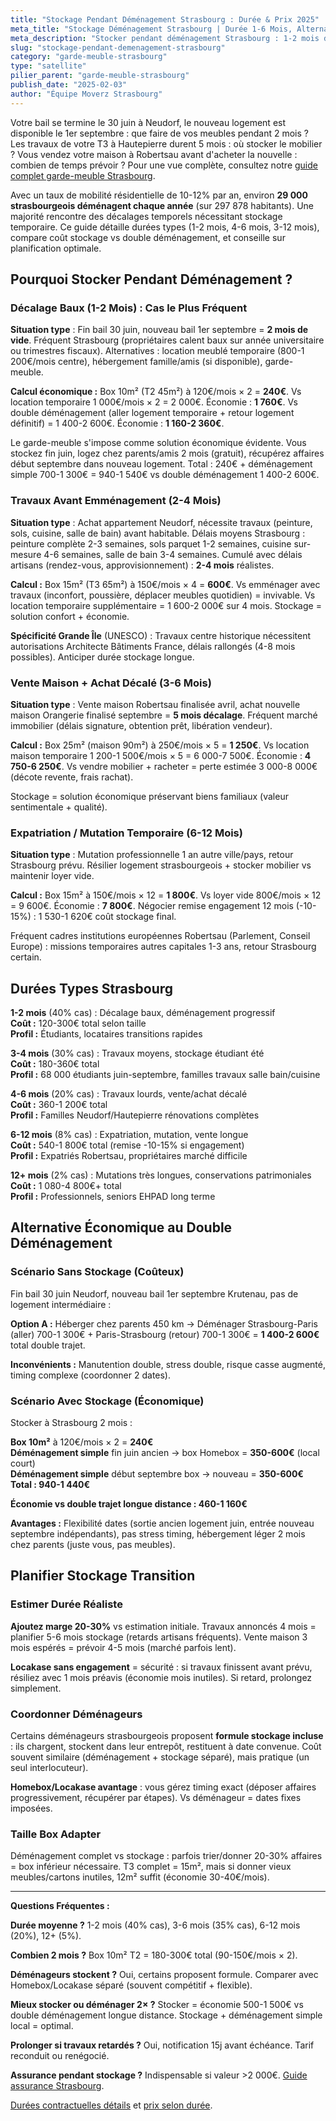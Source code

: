 ```yaml
---
title: "Stockage Pendant Déménagement Strasbourg : Durée & Prix 2025"
meta_title: "Stockage Déménagement Strasbourg | Durée 1-6 Mois, Alternative Économique"
meta_description: "Stocker pendant déménagement Strasbourg : 1-2 mois décalage baux, 2-4 mois travaux, 3-6 mois vente. Box 10m² = 180-900€ vs double déménagement 1 400-2 600€."
slug: "stockage-pendant-demenagement-strasbourg"
category: "garde-meuble-strasbourg"
type: "satellite"
pilier_parent: "garde-meuble-strasbourg"
publish_date: "2025-02-03"
author: "Équipe Moverz Strasbourg"
---
```


Votre bail se termine le 30 juin à Neudorf, le nouveau logement est disponible le 1er septembre : que faire de vos meubles pendant 2 mois ? Les travaux de votre T3 à Hautepierre durent 5 mois : où stocker le mobilier ? Vous vendez votre maison à Robertsau avant d'acheter la nouvelle : combien de temps prévoir ? Pour une vue complète, consultez notre [guide complet garde-meuble Strasbourg](/blog/garde-meuble-strasbourg/garde-meuble-strasbourg-guide-complet).

Avec un taux de mobilité résidentielle de 10-12% par an, environ **29 000 strasbourgeois déménagent chaque année** (sur 297 878 habitants). Une majorité rencontre des décalages temporels nécessitant stockage temporaire. Ce guide détaille durées types (1-2 mois, 4-6 mois, 3-12 mois), compare coût stockage vs double déménagement, et conseille sur planification optimale.

## Pourquoi Stocker Pendant Déménagement ?

### Décalage Baux (1-2 Mois) : Cas le Plus Fréquent

**Situation type** : Fin bail 30 juin, nouveau bail 1er septembre = **2 mois de vide**. Fréquent Strasbourg (propriétaires calent baux sur année universitaire ou trimestres fiscaux). Alternatives : location meublé temporaire (800-1 200€/mois centre), hébergement famille/amis (si disponible), garde-meuble.

**Calcul économique :** Box 10m² (T2 45m²) à 120€/mois × 2 = **240€**. Vs location temporaire 1 000€/mois × 2 = 2 000€. Économie : **1 760€**. Vs double déménagement (aller logement temporaire + retour logement définitif) = 1 400-2 600€. Économie : **1 160-2 360€**.

Le garde-meuble s'impose comme solution économique évidente. Vous stockez fin juin, logez chez parents/amis 2 mois (gratuit), récupérez affaires début septembre dans nouveau logement. Total : 240€ + déménagement simple 700-1 300€ = 940-1 540€ vs double déménagement 1 400-2 600€.

### Travaux Avant Emménagement (2-4 Mois)

**Situation type** : Achat appartement Neudorf, nécessite travaux (peinture, sols, cuisine, salle de bain) avant habitable. Délais moyens Strasbourg : peinture complète 2-3 semaines, sols parquet 1-2 semaines, cuisine sur-mesure 4-6 semaines, salle de bain 3-4 semaines. Cumulé avec délais artisans (rendez-vous, approvisionnement) : **2-4 mois** réalistes.

**Calcul :** Box 15m² (T3 65m²) à 150€/mois × 4 = **600€**. Vs emménager avec travaux (inconfort, poussière, déplacer meubles quotidien) = invivable. Vs location temporaire supplémentaire = 1 600-2 000€ sur 4 mois. Stockage = solution confort + économie.

**Spécificité Grande Île** (UNESCO) : Travaux centre historique nécessitent autorisations Architecte Bâtiments France, délais rallongés (4-8 mois possibles). Anticiper durée stockage longue.

### Vente Maison + Achat Décalé (3-6 Mois)

**Situation type** : Vente maison Robertsau finalisée avril, achat nouvelle maison Orangerie finalisé septembre = **5 mois décalage**. Fréquent marché immobilier (délais signature, obtention prêt, libération vendeur).

**Calcul :** Box 25m² (maison 90m²) à 250€/mois × 5 = **1 250€**. Vs location maison temporaire 1 200-1 500€/mois × 5 = 6 000-7 500€. Économie : **4 750-6 250€**. Vs vendre mobilier + racheter = perte estimée 3 000-8 000€ (décote revente, frais rachat).

Stockage = solution économique préservant biens familiaux (valeur sentimentale + qualité).

### Expatriation / Mutation Temporaire (6-12 Mois)

**Situation type** : Mutation professionnelle 1 an autre ville/pays, retour Strasbourg prévu. Résilier logement strasbourgeois + stocker mobilier vs maintenir loyer vide.

**Calcul :** Box 15m² à 150€/mois × 12 = **1 800€**. Vs loyer vide 800€/mois × 12 = 9 600€. Économie : **7 800€**. Négocier remise engagement 12 mois (-10-15%) : 1 530-1 620€ coût stockage final.

Fréquent cadres institutions européennes Robertsau (Parlement, Conseil Europe) : missions temporaires autres capitales 1-3 ans, retour Strasbourg certain.

## Durées Types Strasbourg

**1-2 mois** (40% cas) : Décalage baux, déménagement progressif  
**Coût :** 120-300€ total selon taille  
**Profil :** Étudiants, locataires transitions rapides

**3-4 mois** (30% cas) : Travaux moyens, stockage étudiant été  
**Coût :** 180-360€ total  
**Profil :** 68 000 étudiants juin-septembre, familles travaux salle bain/cuisine

**4-6 mois** (20% cas) : Travaux lourds, vente/achat décalé  
**Coût :** 360-1 200€ total  
**Profil :** Familles Neudorf/Hautepierre rénovations complètes

**6-12 mois** (8% cas) : Expatriation, mutation, vente longue  
**Coût :** 540-1 800€ total (remise -10-15% si engagement)  
**Profil :** Expatriés Robertsau, propriétaires marché difficile

**12+ mois** (2% cas) : Mutations très longues, conservations patrimoniales  
**Coût :** 1 080-4 800€+ total  
**Profil :** Professionnels, seniors EHPAD long terme

## Alternative Économique au Double Déménagement

### Scénario Sans Stockage (Coûteux)

Fin bail 30 juin Neudorf, nouveau bail 1er septembre Krutenau, pas de logement intermédiaire :

**Option A :** Héberger chez parents 450 km → Déménager Strasbourg-Paris (aller) 700-1 300€ + Paris-Strasbourg (retour) 700-1 300€ = **1 400-2 600€** total double trajet.

**Inconvénients :** Manutention double, stress double, risque casse augmenté, timing complexe (coordonner 2 dates).

### Scénario Avec Stockage (Économique)

Stocker à Strasbourg 2 mois :

**Box 10m²** à 120€/mois × 2 = **240€**  
**Déménagement simple** fin juin ancien → box Homebox = **350-600€** (local court)  
**Déménagement simple** début septembre box → nouveau = **350-600€**  
**Total : 940-1 440€**

**Économie vs double trajet longue distance : 460-1 160€**

**Avantages :** Flexibilité dates (sortie ancien logement juin, entrée nouveau septembre indépendants), pas stress timing, hébergement léger 2 mois chez parents (juste vous, pas meubles).

## Planifier Stockage Transition

### Estimer Durée Réaliste

**Ajoutez marge 20-30%** vs estimation initiale. Travaux annoncés 4 mois = planifier 5-6 mois stockage (retards artisans fréquents). Vente maison 3 mois espérés = prévoir 4-5 mois (marché parfois lent).

**Locakase sans engagement** = sécurité : si travaux finissent avant prévu, résiliez avec 1 mois préavis (économie mois inutiles). Si retard, prolongez simplement.

### Coordonner Déménageurs

Certains déménageurs strasbourgeois proposent **formule stockage incluse** : ils chargent, stockent dans leur entrepôt, restituent à date convenue. Coût souvent similaire (déménagement + stockage séparé), mais pratique (un seul interlocuteur).

**Homebox/Locakase avantage** : vous gérez timing exact (déposer affaires progressivement, récupérer par étapes). Vs déménageur = dates fixes imposées.

### Taille Box Adapter

Déménagement complet vs stockage : parfois trier/donner 20-30% affaires = box inférieur nécessaire. T3 complet = 15m², mais si donner vieux meubles/cartons inutiles, 12m² suffit (économie 30-40€/mois).

---

**Questions Fréquentes :**

**Durée moyenne ?** 1-2 mois (40% cas), 3-6 mois (35% cas), 6-12 mois (20%), 12+ (5%).

**Combien 2 mois ?** Box 10m² T2 = 180-300€ total (90-150€/mois × 2).

**Déménageurs stockent ?** Oui, certains proposent formule. Comparer avec Homebox/Locakase séparé (souvent compétitif + flexible).

**Mieux stocker ou déménager 2× ?** Stocker = économie 500-1 500€ vs double déménagement longue distance. Stockage + déménagement simple local = optimal.

**Prolonger si travaux retardés ?** Oui, notification 15j avant échéance. Tarif reconduit ou renégocié.

**Assurance pendant stockage ?** Indispensable si valeur >2 000€. [Guide assurance Strasbourg](/blog/demenagement-strasbourg/assurance-garde-meuble-strasbourg).

[Durées contractuelles détails](/blog/demenagement-strasbourg/duree-location-garde-meuble-strasbourg) et [prix selon durée](/blog/demenagement-strasbourg/prix-garde-meuble-strasbourg-2025).

